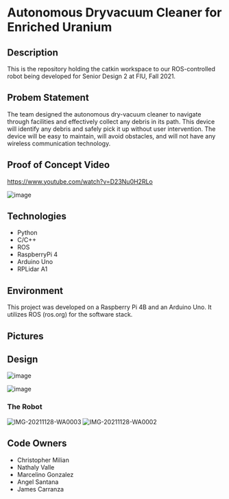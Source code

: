 # Autonomous Dryvacuum Cleaner for Enriched Uranium

## Description
This is the repository holding the catkin workspace to our ROS-controlled robot being developed for Senior Design 2 at FIU, Fall 2021. 

## Probem Statement
The team designed the autonomous dry-vacuum cleaner to navigate through facilities and effectively collect any debris in its path. This device will identify
any debris and safely pick it up without user intervention. The device will be easy to maintain, will avoid  obstacles, and will not have any wireless 
communication technology.

## Proof of Concept Video
https://www.youtube.com/watch?v=D23Nu0H2RLo

![image](https://user-images.githubusercontent.com/43291127/196796945-cb2aef3d-1adc-48a1-a45d-b06642b25361.png)

## Technologies
- Python
- C/C++
- ROS
- RaspberryPi 4
- Arduino Uno
- RPLidar A1

## Environment
This project was developed on a Raspberry Pi 4B and an Arduino Uno. It utilizes ROS (ros.org) for the software stack.  

## Pictures

## Design
![image](https://user-images.githubusercontent.com/43291127/196797128-f6209fe4-2702-4d6d-a558-6bc35925dc8c.png)

![image](https://user-images.githubusercontent.com/43291127/196797147-2eaa989e-d074-4817-aa4a-4047cd239a0a.png)

### The Robot
![IMG-20211128-WA0003](https://user-images.githubusercontent.com/43291127/195437345-71d1c015-ceab-45c4-ab68-569dfd0f98e3.jpg)
![IMG-20211128-WA0002](https://user-images.githubusercontent.com/43291127/195437529-398759e1-523a-4d96-99d6-c09c4e718887.jpg)

## Code Owners
- Christopher Milian
- Nathaly Valle
- Marcelino Gonzalez
- Angel Santana
- James Carranza 
